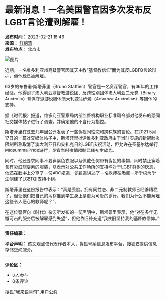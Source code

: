 # 最新消息！一名美国警官因多次发布反LGBT言论遭到解雇！

**发布时间：** 2023-02-21 16:46  
**来源：** [红枫湾](https://www.sohu.com/a/644090544_527250?spm=smpc.content-abroad.content.1.1730991604127pzufZ5i)  
**发布地点：** 北京市  

![图片](//p5.itc.cn/images01/20230221/f6568c991d6f44b2973cbd3cb309e104.png)

近期，一名维多利亚州高级警官因其天主教“基督教信仰”而为其反LGBTQ言论辩护，但他现已被解雇。

63岁的布鲁诺·斯塔菲里（Bruno Staffieri）警官是一名资深警官，有36年的工作经验。他得到了澳大利亚基督教游说团、反跨性别团体澳大利亚二元党（Binary Australia）和保守派游说团体澳大利亚进步党（Advance Australian）等团体的支持。

据《时代报》报道，维多利亚警察局内部监督机构职业标准司令部对他发布的恐同社交媒体帖子进行了调查，并确定他的不当行为指控。

斯塔菲里在过去几年里公开发表了一些仇视同性恋和跨种族的言论。在2021 5月17日的一篇社交媒体帖子中，斯塔菲里批评维多利亚政府由于当时实施的新冠肺炎限制所称取消了澳大利亚日和安扎克日的LGBT庆祝活动，但允许在圣基尔达举行Midsumma Pride游行，尽管当时疫情限制已经初步放宽。

同时，他还要求同事不要穿紫色衣服以及佩戴任何带有紫色的事物，同时禁止穿着含有彩虹旗要素的服装，以表示对公共工作场所的支持与对于LGBT群体的厌恶，他还在脸书上分享了一份ABC报道，该报道讲述了一名教师在悉尼一所学校为学生创建了LGBTQI支持小组。

斯塔菲里在这份报告中表示：“真是丢脸。拥有同性恋、非二元制教师已经够糟糕了，但让他们把自己的污秽推到学生身上是更为可耻的罪行。我们为什么不能解雇这些令人恶心的教师呢？”。

在这位警官向《时代》杂志所发布的一份声明中，斯塔菲里表示，他“对在多年无懈可击的服务后被解雇感到失望”，但他依旧补充道“我依旧坚持我的基督教信仰。”

---

**责任编辑：**  

**平台声明：** 该文观点仅代表作者本人，搜狐号系信息发布平台，搜狐仅提供信息存储空间服务。

---

**评论区：**  
- 0人参与  
- 0条评论  

[搜狐“我来说两句” 用户公约](http://zt.pinglun.sohu.com/s2014/sljyhgy/index.shtml)